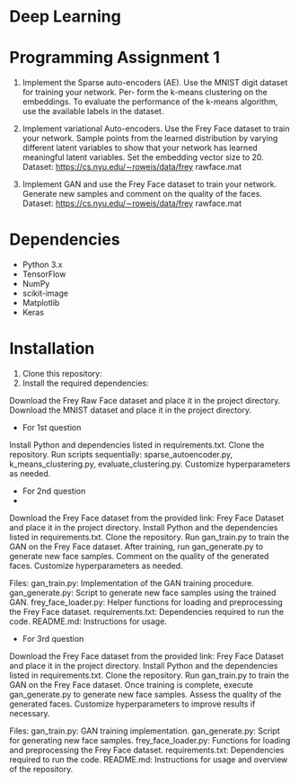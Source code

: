 # Deep Learning
# Programming Assignment 1
1. Implement the Sparse auto-encoders (AE). Use the MNIST digit dataset for training your network. Per-
form the k-means clustering on the embeddings. To evaluate the performance of the k-means algorithm,
use the available labels in the dataset.

2. Implement variational Auto-encoders. Use the Frey Face dataset to train your network. Sample points
from the learned distribution by varying different latent variables to show that your network has learned
meaningful latent variables. Set the embedding vector size to 20.
Dataset: https://cs.nyu.edu/∼roweis/data/frey rawface.mat

3. Implement GAN and use the Frey Face dataset to train your network. Generate new samples and
comment on the quality of the faces.
Dataset: https://cs.nyu.edu/∼roweis/data/frey rawface.mat

# Dependencies

- Python 3.x
- TensorFlow
- NumPy
- scikit-image
- Matplotlib
- Keras

# Installation

1. Clone this repository:
2. Install the required dependencies:

Download the Frey Raw Face dataset and place it in the project directory.
Download the MNIST dataset and place it in the project directory.

* For 1st question

Install Python and dependencies listed in requirements.txt.
Clone the repository.
Run scripts sequentially: sparse_autoencoder.py, k_means_clustering.py, evaluate_clustering.py.
Customize hyperparameters as needed.

* For 2nd question
* 
Download the Frey Face dataset from the provided link: Frey Face Dataset and place it in the project directory.
Install Python and the dependencies listed in requirements.txt.
Clone the repository.
Run gan_train.py to train the GAN on the Frey Face dataset.
After training, run gan_generate.py to generate new face samples.
Comment on the quality of the generated faces.
Customize hyperparameters as needed.

Files:
gan_train.py: Implementation of the GAN training procedure.
gan_generate.py: Script to generate new face samples using the trained GAN.
frey_face_loader.py: Helper functions for loading and preprocessing the Frey Face dataset.
requirements.txt: Dependencies required to run the code.
README.md: Instructions for usage.

* For 3rd question

Download the Frey Face dataset from the provided link: Frey Face Dataset and place it in the project directory.
Install Python and the dependencies listed in requirements.txt.
Clone the repository.
Run gan_train.py to train the GAN on the Frey Face dataset.
Once training is complete, execute gan_generate.py to generate new face samples.
Assess the quality of the generated faces.
Customize hyperparameters to improve results if necessary.

Files:
gan_train.py: GAN training implementation.
gan_generate.py: Script for generating new face samples.
frey_face_loader.py: Functions for loading and preprocessing the Frey Face dataset.
requirements.txt: Dependencies required to run the code.
README.md: Instructions for usage and overview of the repository.
